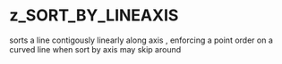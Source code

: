 # z_SORT_BY_LINEAXIS

sorts a line contigously linearly along axis , enforcing a point order on a curved line when sort by axis may skip around

